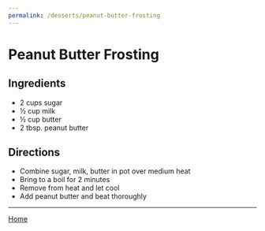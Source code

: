 ```yaml
---
permalink: /desserts/peanut-butter-frosting
---
```

# Peanut Butter Frosting

## Ingredients

- 2 cups sugar
- ½ cup milk
- ½ cup butter
- 2 tbsp. peanut butter

## Directions

- Combine sugar, milk, butter in pot over medium heat
- Bring to a boil for 2 minutes
- Remove from heat and let cool
- Add peanut butter and beat thoroughly

---

[Home](https://thomasjbarrett82.github.io)
